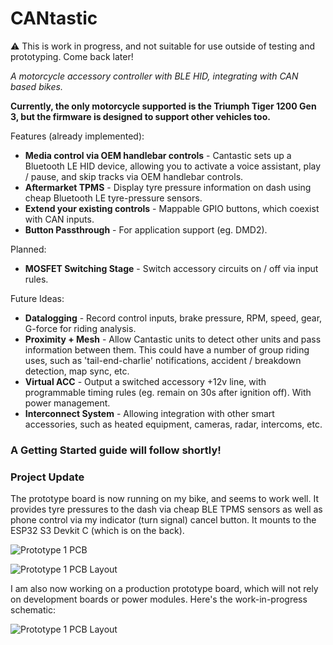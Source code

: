 # CANtastic

:warning: This is work in progress, and not suitable for use outside of testing and prototyping. Come back later!

_A motorcycle accessory controller with BLE HID, integrating with CAN based bikes._

**Currently, the only motorcycle supported is the Triumph Tiger 1200 Gen 3, but the firmware is designed to support other vehicles too.**

Features (already implemented):

- **Media control via OEM handlebar controls** - Cantastic sets up a Bluetooth LE HID device, allowing you to activate a voice assistant, play / pause, and skip tracks via OEM handlebar controls.
- **Aftermarket TPMS** - Display tyre pressure information on dash using cheap Bluetooth LE tyre-pressure sensors.
- **Extend your existing controls** - Mappable GPIO buttons, which coexist with CAN inputs.
- **Button Passthrough** - For application support (eg. DMD2).

Planned:

- **MOSFET Switching Stage** - Switch accessory circuits on / off via input rules.

Future Ideas:

- **Datalogging** - Record control inputs, brake pressure, RPM, speed, gear, G-force for riding analysis.
- **Proximity + Mesh** - Allow Cantastic units to detect other units and pass information between them. This could have a number of group riding uses, such as 'tail-end-charlie' notifications, accident / breakdown detection, map sync, etc.
- **Virtual ACC** - Output a switched accessory +12v line, with programmable timing rules (eg. remain on 30s after ignition off). With power management.
- **Interconnect System** - Allowing integration with other smart accessories, such as heated equipment, cameras, radar, intercoms, etc.

### A Getting Started guide will follow shortly!

### Project Update

The prototype board is now running on my bike, and seems to work well. It provides tyre pressures to the dash via cheap BLE TPMS sensors as well as phone control via my indicator (turn signal) cancel button. It mounts to the ESP32 S3 Devkit C (which is on the back).

![Prototype 1 PCB](https://github.com/talss89/cantastic/blob/main/docs/images/prototype-1.jpeg?raw=true)

![Prototype 1 PCB Layout](https://github.com/talss89/cantastic/blob/main/docs/images/prototype-1-pcb.png?raw=true)

I am also now working on a production prototype board, which will not rely on development boards or power modules. Here's the work-in-progress schematic:

![Prototype 1 PCB Layout](https://github.com/talss89/cantastic/blob/main/docs/images/r1-schematic-pcb.png?raw=true)